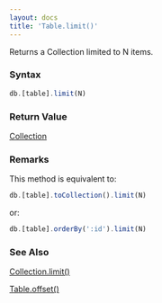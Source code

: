 ```yaml
---
layout: docs
title: 'Table.limit()'
---
```


Returns a Collection limited to N items.

### Syntax

```javascript
db.[table].limit(N)
```

### Return Value

[Collection](/docs/Collection/Collection)

### Remarks

This method is equivalent to:

```javascript
db.[table].toCollection().limit(N)
```

or:

```javascript
db.[table].orderBy(':id').limit(N)
```

### See Also

[Collection.limit()](/docs/Collection/Collection.limit())

[Table.offset()](/docs/Table/Table.offset())

